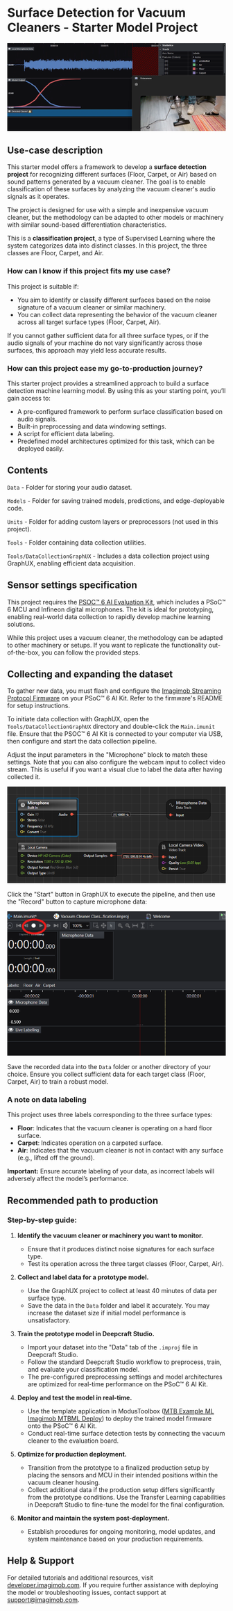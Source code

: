 ﻿# Surface Detection for Vacuum Cleaners - Starter Model Project

![](Resources/imgs/demo_studio_screenshot.png)

## Use-case description

This starter model offers a framework to develop a **surface detection project** for recognizing different surfaces (Floor, Carpet, or Air) based on sound patterns generated by a vacuum cleaner. The goal is to enable classification of these surfaces by analyzing the vacuum cleaner's audio signals as it operates.

The project is designed for use with a simple and inexpensive vacuum cleaner, but the methodology can be adapted to other models or machinery with similar sound-based differentiation characteristics.

This is a **classification project**, a type of Supervised Learning where the system categorizes data into distinct classes. In this project, the three classes are Floor, Carpet, and Air.

### How can I know if this project fits my use case?

This project is suitable if:

- You aim to identify or classify different surfaces based on the noise signature of a vacuum cleaner or similar machinery.
- You can collect data representing the behavior of the vacuum cleaner across all target surface types (Floor, Carpet, Air).

If you cannot gather sufficient data for all three surface types, or if the audio signals of your machine do not vary significantly across those surfaces, this approach may yield less accurate results.

### How can this project ease my go-to-production journey?

This starter project provides a streamlined approach to build a surface detection machine learning model. By using this as your starting point, you’ll gain access to:

- A pre-configured framework to perform surface classification based on audio signals.
- Built-in preprocessing and data windowing settings.
- A script for efficient data labeling.
- Predefined model architectures optimized for this task, which can be deployed easily.

## Contents

`Data` - Folder for storing your audio dataset.

`Models` - Folder for saving trained models, predictions, and edge-deployable code.

`Units` - Folder for adding custom layers or preprocessors (not used in this project).

`Tools` - Folder containing data collection utilities.

`Tools/DataCollectionGraphUX` - Includes a data collection project using GraphUX, enabling efficient data acquisition.

## Sensor settings specification

This project requires the [PSOC™ 6 AI Evaluation Kit](https://www.infineon.com/cms/en/product/evaluation-boards/cy8ckit-062s2-ai/), which includes a PSoC™ 6 MCU and Infineon digital microphones. The kit is ideal for prototyping, enabling real-world data collection to rapidly develop machine learning solutions.

While this project uses a vacuum cleaner, the methodology can be adapted to other machinery or setups. If you want to replicate the functionality out-of-the-box, you can follow the provided steps.

## Collecting and expanding the dataset

To gather new data, you must flash and configure the [Imagimob Streaming Protocol Firmware](https://github.com/Infineon/mtb-example-imagimob-streaming-protocol/blob/master/README.md) on your PSoC™ 6 AI Kit. Refer to the firmware's README for setup instructions.

To initiate data collection with GraphUX, open the `Tools/DataCollectionGraphUX` directory and double-click the `Main.imunit` file. Ensure that the PSOC™ 6 AI Kit is connected to your computer via USB, then configure and start the data collection pipeline.

Adjust the input parameters in the "Microphone" block to match these settings. Note that you can also configure the webcam input to collect video stream. This is useful if you want a visual clue to label the data after having collected it.

![](Resources/imgs/graphux_settings.png)

Click the "Start" button in GraphUX to execute the pipeline, and then use the "Record" button to capture microphone data:

![](Resources/imgs/recording_sample.png)

Save the recorded data into the `Data` folder or another directory of your choice. Ensure you collect sufficient data for each target class (Floor, Carpet, Air) to train a robust model.

### A note on data labeling

This project uses three labels corresponding to the three surface types:

- **Floor**: Indicates that the vacuum cleaner is operating on a hard floor surface.
- **Carpet**: Indicates operation on a carpeted surface.
- **Air**: Indicates that the vacuum cleaner is not in contact with any surface (e.g., lifted off the ground).

**Important:** Ensure accurate labeling of your data, as incorrect labels will adversely affect the model’s performance.

## Recommended path to production

### Step-by-step guide:

1. **Identify the vacuum cleaner or machinery you want to monitor.**
   - Ensure that it produces distinct noise signatures for each surface type.
   - Test its operation across the three target classes (Floor, Carpet, Air).

2. **Collect and label data for a prototype model.**
   - Use the GraphUX project to collect at least 40 minutes of data per surface type.
   - Save the data in the `Data` folder and label it accurately. You may increase the dataset size if initial model performance is unsatisfactory.

3. **Train the prototype model in Deepcraft Studio.**
   - Import your dataset into the "Data" tab of the `.improj` file in Deepcraft Studio.
   - Follow the standard Deepcraft Studio workflow to preprocess, train, and evaluate your classification model.
   - The pre-configured preprocessing settings and model architectures are optimized for real-time performance on the PSoC™ 6 AI Kit.

4. **Deploy and test the model in real-time.**
   - Use the template application in ModusToolbox ([MTB Example ML Imagimob MTBML Deploy](https://github.com/Infineon/mtb-example-ml-imagimob-mtbml-deploy)) to deploy the trained model firmware onto the PSoC™ 6 AI Kit.
   - Conduct real-time surface detection tests by connecting the vacuum cleaner to the evaluation board.

5. **Optimize for production deployment.**
   - Transition from the prototype to a finalized production setup by placing the sensors and MCU in their intended positions within the vacuum cleaner housing.
   - Collect additional data if the production setup differs significantly from the prototype conditions. Use the Transfer Learning capabilities in Deepcraft Studio to fine-tune the model for the final configuration.

6. **Monitor and maintain the system post-deployment.**
   - Establish procedures for ongoing monitoring, model updates, and system maintenance based on your production requirements.

## Help & Support

For detailed tutorials and additional resources, visit [developer.imagimob.com](https://developer.imagimob.com). If you require further assistance with deploying the model or troubleshooting issues, contact support at [support@imagimob.com](mailto:support@imagimob.com).
